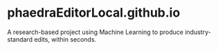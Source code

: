 # phaedraEditorLocal.github.io
A research-based project using Machine Learning to produce industry-standard edits, within seconds. 
